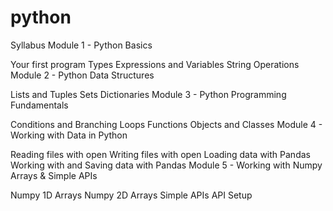 # python

Syllabus
Module 1 - Python Basics

Your first program
Types
Expressions and Variables
String Operations
Module 2 - Python Data Structures

Lists and Tuples
Sets
Dictionaries
Module 3 - Python Programming Fundamentals

Conditions and Branching
Loops
Functions
Objects and Classes
Module 4 - Working with Data in Python

Reading files with open
Writing files with open
Loading data with Pandas
Working with and Saving data with Pandas
Module 5 - Working with Numpy Arrays & Simple APIs

Numpy 1D Arrays
Numpy 2D Arrays
Simple APIs
API Setup
